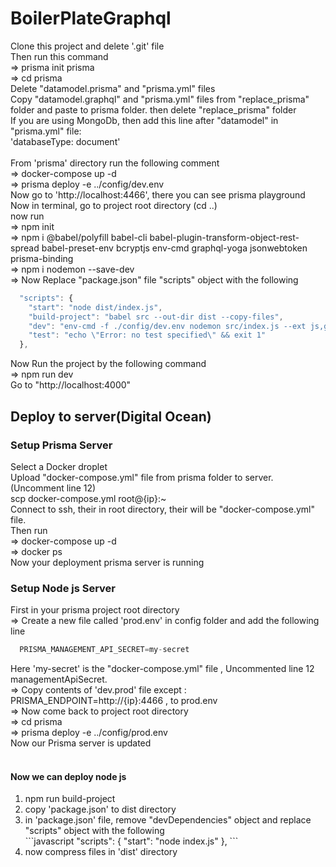 # BoilerPlateGraphql
Clone this project and delete '.git' file <br/>
Then run this command <br> 
=> prisma init prisma <br/>
=> cd prisma <br/>
Delete "datamodel.prisma" and "prisma.yml" files <br/>
Copy "datamodel.graphql" and "prisma.yml" files from "replace_prisma" folder and paste to prisma folder. then delete "replace_prisma" folder <br/>
If you are using MongoDb, then add this line after "datamodel" in "prisma.yml" file:<br>
'databaseType: document' <br/>
<br>
From 'prisma' directory run the following comment <br>
=> docker-compose up -d <br>
=> prisma deploy -e ../config/dev.env <br>
Now go to 'http://localhost:4466', there you can see prisma playground <br>
Now in terminal, go to project root directory (cd ..) <br>
now run <br>
=> npm init <br>
=> npm i @babel/polyfill babel-cli babel-plugin-transform-object-rest-spread babel-preset-env bcryptjs env-cmd graphql-yoga jsonwebtoken prisma-binding <br>
=> npm i nodemon --save-dev <br>
=> Now Replace "package.json" file "scripts" object with the following <br>
```javascript
  "scripts": {
    "start": "node dist/index.js",
    "build-project": "babel src --out-dir dist --copy-files",
    "dev": "env-cmd -f ./config/dev.env nodemon src/index.js --ext js,graphql --exec babel-node",
    "test": "echo \"Error: no test specified\" && exit 1"
  },
```
Now Run the project by the following command <br>
=> npm run dev <br>
Go to "http://localhost:4000" 

## Deploy to server(Digital Ocean)
### Setup Prisma Server
Select a Docker droplet <br>
Upload "docker-compose.yml" file from prisma folder to server. (Uncomment line 12) <br>
scp docker-compose.yml root@{ip}:~
<br>
Connect to ssh, their in root directory, their will be "docker-compose.yml" file.<br>
Then run <br>
=> docker-compose up -d <br>
=> docker ps
<br>
Now your deployment prisma server is running <br>

### Setup Node js Server
First in your prisma project root directory <br>
=> Create a new file called 'prod.env' in config folder and add the following line <br>
```javascript
  PRISMA_MANAGEMENT_API_SECRET=my-secret
```
Here 'my-secret' is the "docker-compose.yml" file , Uncommented line 12 managementApiSecret. <br>
=> Copy contents of 'dev.prod' file except : PRISMA_ENDPOINT=http://{ip}:4466 , to prod.env <br>
=> Now come back to project root directory <br>
=> cd prisma <br>
=> prisma deploy -e ../config/prod.env <br>
Now our Prisma server is updated
<br><br>

#### Now we can deploy node js
<ol>
<li>npm run build-project</li>
<li>copy 'package.json' to dist directory</li>
<li>in 'package.json' file, remove "devDependencies" object and replace "scripts" object with the following </li>
```javascript
    "scripts": {
      "start": "node index.js"
    },
```
<li>now compress files in 'dist' directory</li>
<ol>

